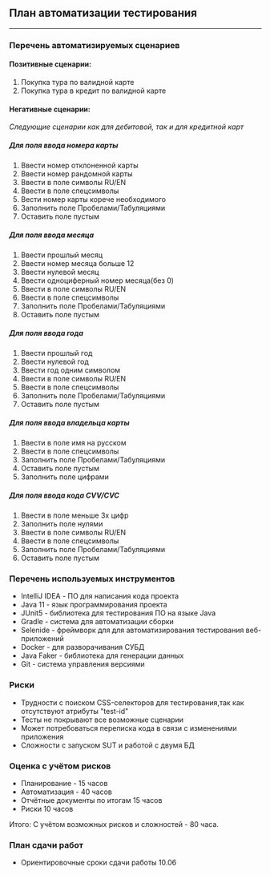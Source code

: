 ## План автоматизации тестирования
---
### Перечень автоматизируемых сценариев

#### Позитивные сценарии:

1. Покупка тура по валидной карте
2. Покупка тура в кредит по валидной карте

#### Негативные сценарии:

*Следующие сценарии как для дебитовой, так и для кредитной карт*

##### Для поля ввода номера карты

1. Ввести номер отклоненной карты
2. Ввести номер рандомной карты
3. Ввести в поле символы RU/EN
4. Ввести в поле спецсимволы
5. Вести номер карты корече необходимого
6. Заполнить поле Пробелами/Табуляциями
7. Оставить поле пустым

##### Для поля ввода месяца

1. Ввести прошлый месяц
2. Ввести номер месяца больше 12
3. Ввести нулевой месяц
4. Ввести одноциферный номер месяца(без 0)
5. Ввести в поле символы RU/EN
6. Ввести в поле спецсимволы
7. Заполнить поле Пробелами/Табуляциями
8. Оставить поле пустым

##### Для поля ввода года

1. Ввести прошлый год
2. Ввести нулевой год
3. Ввести год одним символом
4. Ввести в поле символы RU/EN
5. Ввести в поле спецсимволы
6. Заполнить поле Пробелами/Табуляциями
7. Оставить поле пустым 

##### Для поля ввода владельца карты

1. Ввести в поле имя на русском
2. Ввести в поле спецсимволы
3. Заполнить поле Пробелами/Табуляциями
4. Оставить поле пустым
5. Заполнить поле цифрами 

##### Для поля ввода кода CVV/CVC

1. Ввести в поле меньше 3х цифр
2. Заполнить поле нулями
3. Ввести в поле символы RU/EN
4. Ввести в поле спецсимволы
5. Заполнить поле Пробелами/Табуляциями
6. Оставить поле пустым

### Перечень используемых инструментов

- IntelliJ IDEA - ПО для написания кода проекта
- Java 11 - язык программирования проекта
- JUnit5 - библиотека для тестирования ПО на языке Java
- Gradle - система для автоматизации сборки
- Selenide - фреймворк для для автоматизирования тестирования веб-приложений
- Docker - для разворачивания СУБД
- Java Faker - библиотека для генерации данных
- Git - система управления версиями

### Риски

- Трудности с поиском CSS-селекторов для тестирования,так как отсутствуют атрибуты "test-id"
- Тесты не покрывают все возможные сценарии
- Может потребоваться переписка кода в связи с изменениями приложения
- Сложности с запуском SUT и работой с двумя БД

### Оценка с учётом рисков

- Планирование - 15 часов
- Автоматизация - 40 часов
- Отчётные документы по итогам 15 часов
- Риски 10 часов

Итого: С учётом возможных рисков и сложностей - 80 часа.

### План сдачи работ

- Ориентировочные сроки сдачи работы 10.06